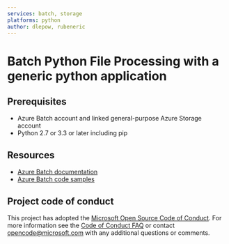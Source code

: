 ```yaml
---
services: batch, storage
platforms: python
author: dlepow, rubeneric
---
```


# Batch Python File Processing with a generic python application

## Prerequisites

- Azure Batch account and linked general-purpose Azure Storage account
- Python 2.7 or 3.3 or later including pip

## Resources

- [Azure Batch documentation](https://docs.microsoft.com/azure/batch/)
- [Azure Batch code samples](https://github.com/Azure/azure-batch-samples)

## Project code of conduct

This project has adopted the [Microsoft Open Source Code of Conduct](https://opensource.microsoft.com/codeofconduct/). For more information see the [Code of Conduct FAQ](https://opensource.microsoft.com/codeofconduct/faq/) or contact [opencode@microsoft.com](mailto:opencode@microsoft.com) with any additional questions or comments.
